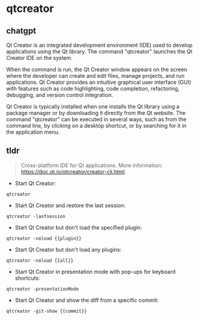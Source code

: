 # qtcreator 
## chatgpt 
Qt Creator is an integrated development environment (IDE) used to develop applications using the Qt library. The command "qtcreator" launches the Qt Creator IDE on the system.

When the command is run, the Qt Creator window appears on the screen where the developer can create and edit files, manage projects, and run applications. Qt Creator provides an intuitive graphical user interface (GUI) with features such as code highlighting, code completion, refactoring, debugging, and version control integration.

Qt Creator is typically installed when one installs the Qt library using a package manager or by downloading it directly from the Qt website. The command "qtcreator" can be executed in several ways, such as from the command line, by clicking on a desktop shortcut, or by searching for it in the application menu. 

## tldr 
 
> Cross-platform IDE for Qt applications.
> More information: <https://doc.qt.io/qtcreator/creator-cli.html>.

- Start Qt Creator:

`qtcreator`

- Start Qt Creator and restore the last session:

`qtcreator -lastsession`

- Start Qt Creator but don't load the specified plugin:

`qtcreator -noload {{plugin}}`

- Start Qt Creator but don't load any plugins:

`qtcreator -noload {{all}}`

- Start Qt Creator in presentation mode with pop-ups for keyboard shortcuts:

`qtcreator -presentationMode`

- Start Qt Creator and show the diff from a specific commit:

`qtcreator -git-show {{commit}}`
